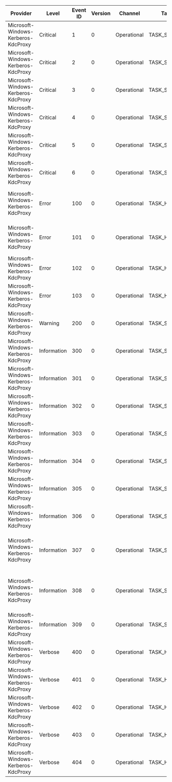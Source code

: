 Provider                             |  Level        |  Event ID  |  Version  |  Channel      |  Task          |  Opcode  |  Keyword  |  Message
-------------------------------------|---------------|------------|-----------|---------------|----------------|----------|-----------|--------------------------------------------------------------------------------------------------------------------------------------------------------------------------------------------------------------------
Microsoft-Windows-Kerberos-KdcProxy  |  Critical     |  1         |  0        |  Operational  |  TASK_SERVICE  |          |           |  Service stopped with a failure: error code {ErrorCode}
Microsoft-Windows-Kerberos-KdcProxy  |  Critical     |  2         |  0        |  Operational  |  TASK_SERVICE  |          |           |  Failed to initialize Group Policy: error code {ErrorCode}
Microsoft-Windows-Kerberos-KdcProxy  |  Critical     |  3         |  0        |  Operational  |  TASK_SERVICE  |          |           |  Failed to read Group Policy: error code {ErrorCode}
Microsoft-Windows-Kerberos-KdcProxy  |  Critical     |  4         |  0        |  Operational  |  TASK_SERVICE  |          |           |  Failed to start the HTTP service: error code {ErrorCode}
Microsoft-Windows-Kerberos-KdcProxy  |  Critical     |  5         |  0        |  Operational  |  TASK_SERVICE  |          |           |  Service failed to register UrlPrefix {UrlPrefix}: error code {ErrorCode}. Contact your administrator to make sure {UrlPrefix} is properly reserved.
Microsoft-Windows-Kerberos-KdcProxy  |  Critical     |  6         |  0        |  Operational  |  TASK_SERVICE  |          |           |  Service failed to start because system is not domain-joined: error code {ErrorCode}.
Microsoft-Windows-Kerberos-KdcProxy  |  Error        |  100       |  0        |  Operational  |  TASK_HTTP     |          |           |  HttpReceiveHttpRequest API failed to receive an HTTP request from the network: error code {ErrorCode}. This may indicate a failure where no future HTTP requests can be received by the service.
Microsoft-Windows-Kerberos-KdcProxy  |  Error        |  101       |  0        |  Operational  |  TASK_HTTP     |          |           |  Service failed to create a new IO object to service an HTTP request from the network: error code {ErrorCode}. This may indicate a failure where no future HTTP requests can be received by the service.
Microsoft-Windows-Kerberos-KdcProxy  |  Error        |  102       |  0        |  Operational  |  TASK_HTTP     |          |           |  Failed to unpack {PduType}: error code {ErrorCode}
Microsoft-Windows-Kerberos-KdcProxy  |  Error        |  103       |  0        |  Operational  |  TASK_HTTP     |          |           |  Failed to locate a domain controller in domain {TargetDomain} with locator flags {Flags}: error code {ErrorCode}.
Microsoft-Windows-Kerberos-KdcProxy  |  Warning      |  200       |  0        |  Operational  |  TASK_SERVICE  |          |           |  Retry ({RetryNumber}) connection to KDC in {TargetDomain}
Microsoft-Windows-Kerberos-KdcProxy  |  Information  |  300       |  0        |  Operational  |  TASK_SERVICE  |  Start   |           |
Microsoft-Windows-Kerberos-KdcProxy  |  Information  |  301       |  0        |  Operational  |  TASK_SERVICE  |  Stop    |           |
Microsoft-Windows-Kerberos-KdcProxy  |  Information  |  302       |  0        |  Operational  |  TASK_SERVICE  |          |           |
Microsoft-Windows-Kerberos-KdcProxy  |  Information  |  303       |  0        |  Operational  |  TASK_SERVICE  |          |           |
Microsoft-Windows-Kerberos-KdcProxy  |  Information  |  304       |  0        |  Operational  |  TASK_SERVICE  |          |           |
Microsoft-Windows-Kerberos-KdcProxy  |  Information  |  305       |  0        |  Operational  |  TASK_SERVICE  |          |           |
Microsoft-Windows-Kerberos-KdcProxy  |  Information  |  306       |  0        |  Operational  |  TASK_SERVICE  |          |           |  Rediscover KDC for domain {TargetDomain}
Microsoft-Windows-Kerberos-KdcProxy  |  Information  |  307       |  0        |  Operational  |  TASK_SERVICE  |          |           |  Hash table was expanded from ({BeginNonEmptyBuckets}/{BeginTotalBuckets} buckets; {BeginTotalEntries} entries) to ({NonEmptyBuckets}/{TotalBuckets} buckets; {TotalEntries} entries) in {TimeSpent} milliseconds
Microsoft-Windows-Kerberos-KdcProxy  |  Information  |  308       |  0        |  Operational  |  TASK_SERVICE  |          |           |  Hash table was contracted from ({BeginNonEmptyBuckets}/{BeginTotalBuckets} buckets; {BeginTotalEntries} entries) to ({NonEmptyBuckets}/{TotalBuckets} buckets; {TotalEntries} entries) in {TimeSpent} milliseconds
Microsoft-Windows-Kerberos-KdcProxy  |  Information  |  309       |  0        |  Operational  |  TASK_SERVICE  |          |           |  Rediscovered KDC {KDCAddress}({KDCName}) for domain {TargetDomain}
Microsoft-Windows-Kerberos-KdcProxy  |  Verbose      |  400       |  0        |  Operational  |  TASK_HTTP     |          |           |
Microsoft-Windows-Kerberos-KdcProxy  |  Verbose      |  401       |  0        |  Operational  |  TASK_HTTP     |          |           |
Microsoft-Windows-Kerberos-KdcProxy  |  Verbose      |  402       |  0        |  Operational  |  TASK_HTTP     |          |           |  Client certificate is not valid to establish an HTTP connection: trust status {TrustStatus}
Microsoft-Windows-Kerberos-KdcProxy  |  Verbose      |  403       |  0        |  Operational  |  TASK_HTTP     |          |           |  The account (Domain: {DomainName}; User: {UserName}) has {NumerOfFailures} password failures. It is locked out for the next {LockedOutPeriod} seconds
Microsoft-Windows-Kerberos-KdcProxy  |  Verbose      |  404       |  0        |  Operational  |  TASK_HTTP     |          |           |  The account (Domain: {DomainName}; User: {UserName}) is rejected due to the usage of an unarmored Kerberos message